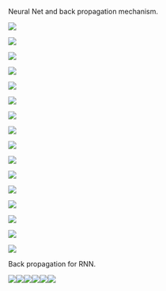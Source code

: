 Neural Net and back propagation mechanism.

![](/assets/dl1.png)

![](/assets/dl2.png)

![](/assets/dl3.png)

![](/assets/dl4.png)

![](/assets/dl5.png)

![](/assets/dl6.png)

![](/assets/dl7.png)

![](/assets/dl8.png)

![](/assets/dl9.png)

![](/assets/dl10.png)

![](/assets/dl11.png)

![](/assets/dl12.png)

![](/assets/dl13.png)

![](/assets/dl14.png)

![](/assets/dl15.png)

![](/assets/dl16.png)



Back propagation for RNN.

![](/assets/r1.png)![](/assets/r2.png)![](/assets/r3.png)![](/assets/r4.png)![](/assets/r5.png)![](/assets/r6.png)

